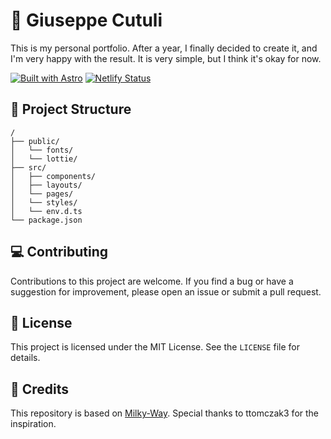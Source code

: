 # 🌋 Giuseppe Cutuli
This is my personal portfolio. After a year, I finally decided to create it, and I'm very happy with the result. It is very simple, but I think it's okay for now.


[![Built with Astro](https://astro.badg.es/v2/built-with-astro/tiny.svg)](https://astro.build) [![Netlify Status](https://api.netlify.com/api/v1/badges/0b0bcb79-a1d8-4b32-9566-8f30af19e4cc/deploy-status)](https://app.netlify.com/sites/astro-milky-way/deploys)


## 📂 Project Structure

```
/
├── public/
│   └── fonts/
│   └── lottie/
├── src/
│   ├── components/
│   ├── layouts/
│   └── pages/
│   └── styles/
│   └── env.d.ts
└── package.json
```

## 💻 Contributing
Contributions to this project are welcome. If you find a bug or have a suggestion for improvement, please open an issue or submit a pull request.

## 📃 License
This project is licensed under the MIT License. See the `LICENSE` file for details.

## 🎉 Credits
This repository is based on [Milky-Way](https://github.com/ttomczak3/Milky-Way).
Special thanks to ttomczak3 for the inspiration.
